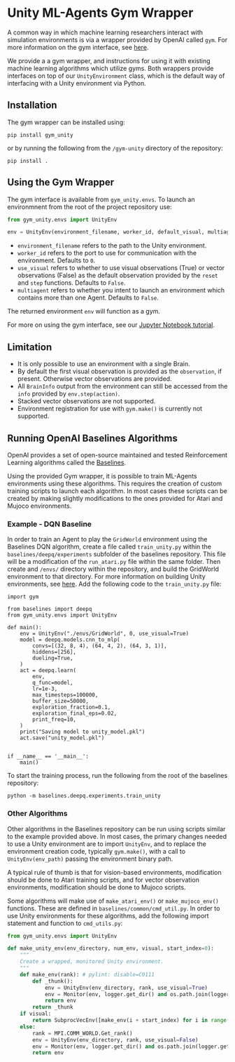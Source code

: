 # Unity ML-Agents Gym Wrapper

A common way in which machine learning researchers interact with simulation environments is via a wrapper provided by OpenAI called `gym`. For more information on the gym interface, see [here](https://github.com/openai/gym). 

We provide a a gym wrapper, and instructions for using it with existing machine learning algorithms which utilize gyms. Both wrappers provide interfaces on top of our `UnityEnvironment` class, which is the default way of interfacing with a Unity environment via Python.

## Installation

The gym wrapper can be installed using:

```
pip install gym_unity
```

or by running the following from the `/gym-unity` directory of the repository:

```
pip install .
```


## Using the Gym Wrapper
The gym interface is available from `gym_unity.envs`. To launch an environmnent from the root of the project repository use:

```python
from gym_unity.envs import UnityEnv

env = UnityEnv(environment_filename, worker_id, default_visual, multiagent)
```

* `environment_filename` refers to the path to the Unity environment.
* `worker_id` refers to the port to use for communication with the environment. Defaults to `0`.
* `use_visual` refers to whether to use visual observations (True) or vector observations (False) as the default observation provided by the `reset` and `step` functions. Defaults to `False`.
* `multiagent` refers to whether you intent to launch an environment which contains more than one Agent. Defaults to `False`.

The returned environment `env` will function as a gym.

For more on using the gym interface, see our [Jupyter Notebook tutorial](../notebooks/getting-started-gym.ipynb).

## Limitation

* It is only possible to use an environment with a single Brain.
* By default the first visual observation is provided as the `observation`, if
  present. Otherwise vector observations are provided. 
* All `BrainInfo` output from the environment can still be accessed from the
  `info` provided by `env.step(action)`.
* Stacked vector observations are not supported.
* Environment registration for use with `gym.make()` is currently not supported.

## Running OpenAI Baselines Algorithms

OpenAI provides a set of open-source maintained and tested Reinforcement Learning algorithms called the [Baselines](https://github.com/openai/baselines). 

Using the provided Gym wrapper, it is possible to train ML-Agents environments using these algorithms. This requires the creation of custom training scripts to launch each algorithm. In most cases these scripts can be created by making slightly modifications to the ones provided for Atari and Mujoco environments.

### Example - DQN Baseline

In order to train an Agent to play the `GridWorld` environment using the Baselines DQN algorithm, create a file called `train_unity.py` within the `baselines/deepq/experiments` subfolder of the baselines repository. This file will be a modification of the `run_atari.py` file within the same folder. Then create and `/envs/` directory within the repository, and build the GridWorld environment to that directory. For more information on building Unity environments, see [here](../docs/Learning-Environment-Executable.md). Add the following code to the `train_unity.py` file:

```
import gym

from baselines import deepq
from gym_unity.envs import UnityEnv

def main():
    env = UnityEnv("./envs/GridWorld", 0, use_visual=True)
    model = deepq.models.cnn_to_mlp(
        convs=[(32, 8, 4), (64, 4, 2), (64, 3, 1)],
        hiddens=[256],
        dueling=True,
    )
    act = deepq.learn(
        env,
        q_func=model,
        lr=1e-3,
        max_timesteps=100000,
        buffer_size=50000,
        exploration_fraction=0.1,
        exploration_final_eps=0.02,
        print_freq=10,
    )
    print("Saving model to unity_model.pkl")
    act.save("unity_model.pkl")


if __name__ == '__main__':
    main()
```


To start the training process, run the following from the root of the baselines repository:

```
python -m baselines.deepq.experiments.train_unity
```

### Other Algorithms

Other algorithms in the Baselines repository can be run using scripts similar to the example provided above. In most cases, the primary changes needed to use a Unity environment are to import `UnityEnv`, and to replace the environment creation code, typically `gym.make()`, with a call to `UnityEnv(env_path)` passing the environment binary path. 

A typical rule of thumb is that for vision-based environments, modification should be done to Atari training scripts, and for vector observation environments, modification should be done to Mujoco scripts.

Some algorithms will make use of `make_atari_env()` or `make_mujoco_env()` functions. These are defined in `baselines/common/cmd_util.py`. In order to use Unity environments for these algorithms, add the following import statement and function to `cmd_utils.py`:

```python
from gym_unity.envs import UnityEnv

def make_unity_env(env_directory, num_env, visual, start_index=0):
    """
    Create a wrapped, monitored Unity environment.
    """
    def make_env(rank): # pylint: disable=C0111
        def _thunk():
            env = UnityEnv(env_directory, rank, use_visual=True)
            env = Monitor(env, logger.get_dir() and os.path.join(logger.get_dir(), str(rank)))
            return env
        return _thunk
    if visual:
        return SubprocVecEnv([make_env(i + start_index) for i in range(num_env)])
    else:
        rank = MPI.COMM_WORLD.Get_rank()
        env = UnityEnv(env_directory, rank, use_visual=False)
        env = Monitor(env, logger.get_dir() and os.path.join(logger.get_dir(), str(rank)))
        return env

```
